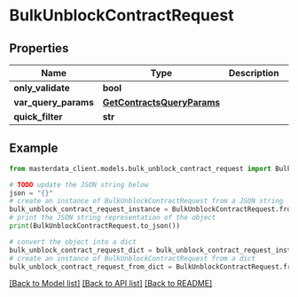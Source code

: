 # BulkUnblockContractRequest


## Properties

Name | Type | Description | Notes
------------ | ------------- | ------------- | -------------
**only_validate** | **bool** |  | [optional] 
**var_query_params** | [**GetContractsQueryParams**](GetContractsQueryParams.md) |  | [optional] 
**quick_filter** | **str** |  | [optional] 

## Example

```python
from masterdata_client.models.bulk_unblock_contract_request import BulkUnblockContractRequest

# TODO update the JSON string below
json = "{}"
# create an instance of BulkUnblockContractRequest from a JSON string
bulk_unblock_contract_request_instance = BulkUnblockContractRequest.from_json(json)
# print the JSON string representation of the object
print(BulkUnblockContractRequest.to_json())

# convert the object into a dict
bulk_unblock_contract_request_dict = bulk_unblock_contract_request_instance.to_dict()
# create an instance of BulkUnblockContractRequest from a dict
bulk_unblock_contract_request_from_dict = BulkUnblockContractRequest.from_dict(bulk_unblock_contract_request_dict)
```
[[Back to Model list]](../README.md#documentation-for-models) [[Back to API list]](../README.md#documentation-for-api-endpoints) [[Back to README]](../README.md)


